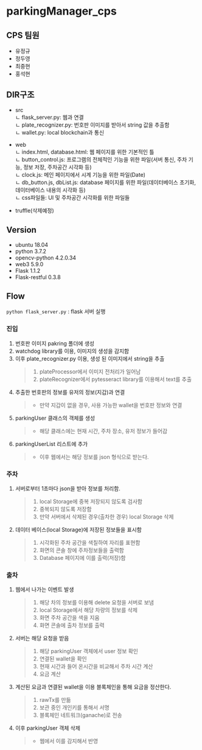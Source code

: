 # parkingManager_cps

## CPS 팀원

- 유정규
- 정두영
- 최중현
- 홍석현

## DIR구조

- src  
  ㄴ flask_server.py: 웹과 연결  
  ㄴ plate_recognizer.py: 번호판 이미지를 받아서 string 값을 추출함  
  ㄴ wallet.py: local blockchain과 통신

- web  
  ㄴ index.html, database.html: 웹 페이지를 위한 기본적인 틀  
  ㄴ button_control.js: 프로그램의 전체적인 기능을 위한 파일(서버 통신, 주차 기능, 정보 저장, 주차공간 시각화 등)  
  ㄴ clock.js: 메인 페이지에서 시계 기능을 위한 파일(Date)  
  ㄴ db_button.js, dbList.js: database 페이지를 위한 파일(데이터베이스 초기화, 데이터베이스 내용의 시각화 등)  
  ㄴ css파일들: UI 및 주차공간 시각화를 위한 파일들

- truffle(삭제예정)

## Version

- ubuntu 18.04
- python 3.7.2
- opencv-python 4.2.0.34
- web3 5.9.0
- Flask 1.1.2
- Flask-restful 0.3.8

## Flow

`python flask_server.py` : flask 서버 실행

### 진입

1. 번호판 이미지 pakring 폴더에 생성
2. watchdog library를 이용, 이미지의 생성을 감지함
3. 이후 plate_recognizer.py 이용, 생성 된 이미지에서 string을 추출
   > 1. plateProcessor에서 이미지 전처리가 일어남
   > 2. plateRecognizer에서 pytesseract library를 이용해서 text를 추출
4. 추출한 번호판의 정보를 유저의 정보(지갑)과 연결
   > - 만약 지갑이 없을 경우, 사용 가능한 wallet을 번호판 정보와 연결
5. parkingUser 클래스의 객체를 생성
   > - 해당 클래스에는 현재 시간, 주차 장소, 유저 정보가 들어감
6. parkingUserList 리스트에 추가
   > - 이후 웹에서는 해당 정보를 json 형식으로 받는다.

### 주차

1. 서버로부터 1초마다 json을 받아 정보를 처리함.
   > 1. local Storage에 중복 저장되지 않도록 검사함
   > 2. 중복되지 않도록 저장함
   > 3. 만약 서버에서 삭제된 경우(출차한 경우) local Storage 삭제
2. 데이터 베이스(local Storage)에 저장된 정보들을 표시함
   > 1. 시각화된 주차 공간을 색칠하여 자리를 표현함
   > 2. 화면의 콘솔 창에 주차정보들을 출력함
   > 3. Database 페이지에 이를 출력(저장)함

### 출차

1. 웹에서 나가는 이벤트 발생
   > 1. 해당 차의 정보를 이용해 delete 요청을 서버로 보냄
   > 2. local Storage에서 해당 차량의 정보를 삭제
   > 3. 화면 주차 공간을 색을 지움
   > 4. 화면 콘솔에 출차 정보를 출력
2. 서버는 해당 요청을 받음
   > 1. 해당 parkingUser 객체에서 user 정보 확인
   > 2. 연결된 wallet을 확인
   > 3. 현재 시간과 들어 온시간을 비교해서 주차 시간 계산
   > 4. 요금 계산
3. 계산된 요금과 연결된 wallet을 이용 블록체인을 통해 요금을 정산한다.
   > 1. rawTx를 만듦
   > 2. 보관 중인 개인키를 통해서 서명
   > 3. 블록체인 네트워크(ganache)로 전송
4. 이후 parkingUser 객체 삭제
   > - 웹에서 이를 감지해서 반영
